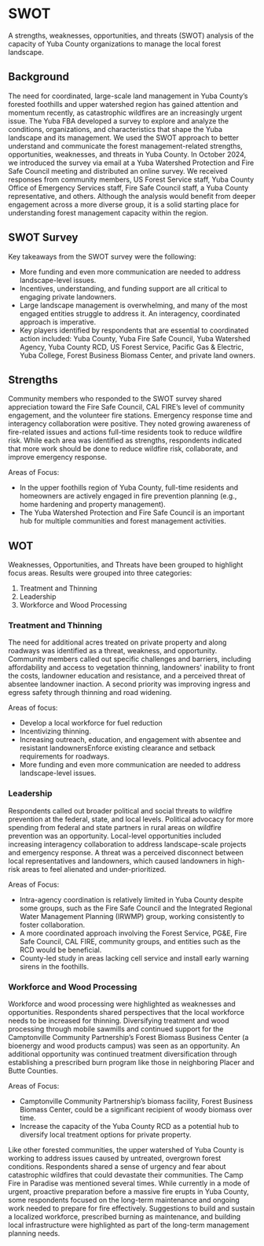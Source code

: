 # SWOT
A strengths, weaknesses, opportunities, and threats (SWOT) analysis of the capacity of Yuba County organizations to manage the local forest landscape.

## Background
The need for coordinated, large-scale land management in Yuba County’s forested foothills and upper watershed region has gained attention and momentum recently, as catastrophic wildfires are an increasingly urgent issue. The Yuba FBA developed a survey to explore and analyze the conditions, organizations, and characteristics that shape the Yuba landscape and its management. We used the SWOT approach to better understand and communicate the forest management-related strengths, opportunities, weaknesses, and threats in Yuba County. 
 In October 2024, we introduced the survey via email at a Yuba Watershed Protection and Fire Safe Council meeting and distributed an online survey. We received responses from community members, US Forest Service staff, Yuba County Office of Emergency Services staff, Fire Safe Council staff, a Yuba County representative, and others. Although the analysis would benefit from deeper engagement across a more diverse group, it is a solid starting place for understanding forest management capacity within the region.

## SWOT Survey
Key takeaways from the SWOT survey were the following: 

- More funding and even more communication are needed to address landscape-level issues.
- Incentives, understanding, and funding support are all critical to engaging private landowners.
- Large landscape management is overwhelming, and many of the most engaged entities struggle to address it. An interagency, coordinated approach is imperative.
- Key players identified by respondents that are essential to coordinated action included: Yuba County, Yuba Fire Safe Council, Yuba Watershed Agency, Yuba County RCD, US Forest Service, Pacific Gas & Electric, Yuba College, Forest Business Biomass Center, and private land owners.

## Strengths
Community members who responded to the SWOT survey shared appreciation toward the Fire Safe Council, CAL FIRE’s level of community engagement, and the volunteer fire stations. Emergency response time and interagency collaboration were positive. They noted growing awareness of fire-related issues and actions full-time residents took to reduce wildfire risk. While each area was identified as strengths, respondents indicated that more work should be done to reduce wildfire risk, collaborate, and improve emergency response.

Areas of Focus:
- In the upper foothills region of Yuba County, full-time residents and homeowners are actively engaged in fire prevention planning (e.g., home hardening and property management).
- The Yuba Watershed Protection and Fire Safe Council is an important hub for multiple communities and forest management activities.

## WOT
Weaknesses, Opportunities, and Threats have been grouped to highlight focus areas. Results were grouped into three categories:

1. Treatment and Thinning 
2. Leadership  
3. Workforce and  Wood Processing

### Treatment and  Thinning
The need for additional acres treated on private property and along roadways was identified as a threat, weakness, and opportunity. Community members called out specific challenges and barriers, including affordability and access to vegetation thinning, landowners' inability to front the costs, landowner education and resistance, and a perceived threat of absentee landowner inaction. A second priority was improving ingress and egress safety through thinning and road widening.

Areas of focus:
- Develop a local workforce for fuel reduction
- Incentivizing thinning.
- Increasing outreach, education, and engagement with absentee and resistant landownersEnforce existing clearance and setback requirements for roadways.
- More funding and even more communication are needed to address landscape-level issues.

### Leadership
Respondents called out broader political and social threats to wildfire prevention at the federal, state, and local levels. Political advocacy for more spending from federal and state partners in rural areas on wildfire prevention was an opportunity. Local-level opportunities included increasing interagency collaboration to address landscape-scale projects and emergency response. A threat was a perceived disconnect between local representatives and landowners, which caused landowners in high-risk areas to feel alienated and under-prioritized.

Areas of Focus:
- Intra-agency coordination is relatively limited in Yuba County despite some groups, such as the Fire Safe Council and the Integrated Regional Water Management Planning (IRWMP) group, working consistently to foster collaboration.
- A more coordinated approach involving the Forest Service, PG&E, Fire Safe Council, CAL FIRE, community groups, and entities such as the RCD would be beneficial.
- County-led study in areas lacking cell service and install early warning sirens in the foothills.

### Workforce and Wood Processing
Workforce and wood processing were highlighted as weaknesses and opportunities. Respondents shared perspectives that the local workforce needs to be increased for thinning. Diversifying treatment and wood processing through mobile sawmills and continued support for the Camptonville Community Partnership’s Forest Biomass Business Center (a bioenergy and wood products campus) was seen as an opportunity. An additional opportunity was continued treatment diversification through establishing a prescribed burn program like those in neighboring Placer and Butte Counties.

Areas of Focus:
- Camptonville Community Partnership’s biomass facility, Forest Business Biomass Center, could be a significant recipient of woody biomass over time.
- Increase the capacity of the Yuba County RCD as a potential hub to diversify local treatment options for private property.

Like other forested communities, the upper watershed of Yuba County is working to address issues caused by untreated, overgrown forest conditions. Respondents shared a sense of urgency and fear about catastrophic wildfires that could devastate their communities. The Camp Fire in Paradise was mentioned several times. While currently in a mode of urgent, proactive preparation before a massive fire erupts in Yuba County, some respondents focused on the long-term maintenance and ongoing work needed to prepare for fire effectively. Suggestions to build and sustain a localized workforce, prescribed burning as maintenance, and building local infrastructure were highlighted as part of the long-term management planning needs.